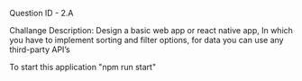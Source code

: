  Question ID - 2.A

Challange Description:
Design a basic web app or react native app, In which you have to implement sorting and filter options, for data you can use any third-party API’s


To start this application "npm run start"
